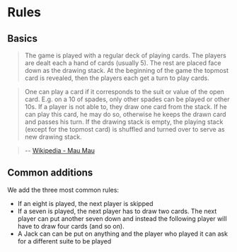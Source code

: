 # Rules

## Basics

>  The game is played with a regular deck of playing cards. The players are dealt each a hand of cards (usually 5). The rest are placed face down as the drawing stack. At the beginning of the game the topmost card is revealed, then the players each get a turn to play cards.

> One can play a card if it corresponds to the suit or value of the open card. E.g. on a 10 of spades, only other spades can be played or other 10s. If a player is not able to, they draw one card from the stack. If he can play this card, he may do so, otherwise he keeps the drawn card and passes his turn. If the drawing stack is empty, the playing stack (except for the topmost card) is shuffled and turned over to serve as new drawing stack.

> -- [Wikipedia - Mau Mau](https://goo.gl/r7D63W)

## Common additions

We add the three most common rules:

* If an eight is played, the next player is skipped
* If a seven is played, the next player has to draw two cards. The next player can put another seven down and instead the following player will have to draw four cards (and so on).
* A Jack can can be put on anything and the player who played it can ask for a different suite to be played

